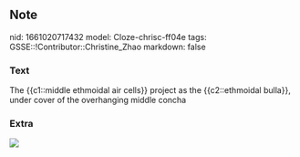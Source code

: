 ## Note
nid: 1661020717432
model: Cloze-chrisc-ff04e
tags: GSSE::!Contributor::Christine_Zhao
markdown: false

### Text
<div>
  <div>
    <div>
      The {{c1::middle ethmoidal air cells}} project as the
      {{c2::ethmoidal bulla}}, under cover of the overhanging
      middle concha
    </div>
  </div>
</div>

### Extra
<img src="paste-bae05e620bcc8d423cc2f9edb94a9968f0d7e242.jpg">

